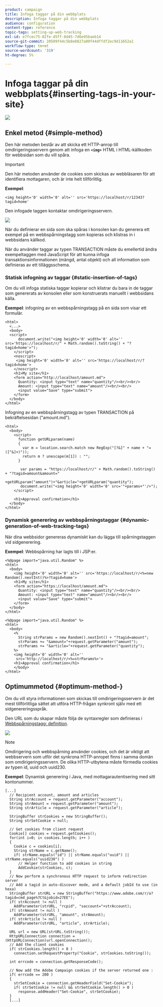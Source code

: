 ```yaml
---
product: campaign
title: Infoga taggar på din webbplats
description: Infoga taggar på din webbplats
audience: configuration
content-type: reference
topic-tags: setting-up-web-tracking
exl-id: e7fcec75-82fe-45ff-8d45-7d6e95baeb14
source-git-commit: 20509f44c5b8e0827a09f44dffdf2ec9d11652a1
workflow-type: tm+mt
source-wordcount: '319'
ht-degree: 5%

---
```


# Infoga taggar på din webbplats{#inserting-tags-in-your-site}

![](../../assets/v7-only.svg)

## Enkel metod {#simple-method}

Den här metoden består av att skicka ett HTTP-anrop till omdirigeringsservern genom att infoga en **`<img>`** HTML i HTML-källkoden för webbsidan som du vill spåra.

>[!IMPORTANT]
>
>Den här metoden använder de cookies som skickas av webbläsaren för att identifiera mottagaren, och är inte helt tillförlitlig.

**Exempel**:

```
<img height='0' width='0' alt='' src='https://localhost/r/12343?tagid=home'
```

Den infogade taggen kontaktar omdirigeringsservern.

![](assets/d_ncs_integration_webtracking_structure2.png)

När du definierar en sida som ska spåras i konsolen kan du generera ett exempel på en webbspårningstagg som kopieras och klistras in i webbsidans källkod.

När du använder taggar av typen TRANSACTION måste du emellertid ändra exempeltaggen med JavaScript för att kunna infoga transaktionsinformationen (mängd, antal objekt) och all information som definieras av ett tilläggsschema.

### Statisk infogning av taggar {#static-insertion-of-tags}

Om du vill infoga statiska taggar kopierar och klistrar du bara in de taggar som genererats av konsolen eller som konstruerats manuellt i webbsidans källa.

**Exempel**: infogning av en webbspårningstagg på en sida som visar ett formulär.

```
<html>
  <...>
  <body>
  <script>
      document.write("<img height='0' width='0' alt='' src='https://localhost/r/" + Math.random().toString() + "?tagid=home'>");
    </script>
    <noscript>
     <img height='0' width='0' alt='' src='https://localhost/r/?tagid=home'>
    </noscript>
    <h1>My site</h1>
    <form action="http://localhost/amount.md">
      Quantity: <input type="text" name="quantity"/><br/><br/>
      Amount: <input type="text" name="amount"/><br/><br/>
      <input value="Save" type="submit">
    </form>
  </body>
</html>
```

Infogning av en webbspårningstagg av typen TRANSACTION på bekräftelsesidan (&quot;amount.md&quot;).

```
<html>
  <body>
    <script>
      function getURLparam(name) 
      {
        var m = location.search.match new RegExp("[?&]" + name + "=([^&]+)"));
        return m ? unescape(m[1]) : "";
      }
 
       var params = "https://localhost/r/" + Math.random().toString() + "?tagid=amount&amount="
                      +getURLparam("amount")+"&article="+getURLparam("quantity");
       document.write("<img height='0' width='0' src='"+params+"'/>");
    </script>

    <h1>Approval confirmation</h1>
  </body>
</html>
```

### Dynamisk generering av webbspårningstaggar {#dynamic-generation-of-web-tracking-tags}

När dina webbsidor genereras dynamiskt kan du lägga till spårningstaggen vid sidgenerering.

**Exempel**: Webbspårning har lagts till i JSP:er.

```
<%@page import="java.util.Random" %>
<html>
  <body>
    <img height='0' width='0' alt='' src='https://localhost/r/<%=new Random().nextInt()%>?tagid=home'>
    <h1>My site</h1>
    <form action="https://localhost/amount.md">
      Quantity: <input type="text" name="quantity"/><br/><br/>
      Amount: <input type="text" name="amount"/><br/><br/>
      <input value="Save" type="submit">
    </form>
  </body>
</html>
```

```
<%@page import="java.util.Random" %>
<html>
  <body>
    <%  
      String strParams = new Random().nextInt() + "?tagid=amount";
      strParams += "&amount="+request.getParameter("amount");
      strParams += "&article="+request.getParameter("quantity");
    %>
    <img height='0' width='0' alt=''
     src='http://localhost/r/<%=strParams%>'>
    <h1>Approval confirmation</h1>
    </body>
</html>
```

## Optimummetod {#optimum-method-}

Om du vill styra informationen som skickas till omdirigeringsservern är det mest tillförlitliga sättet att utföra HTTP-frågan synkront själv med ett sidgenereringsspråk.

Den URL som du skapar måste följa de syntaxregler som definieras i [Webbspårningstagg: definition](../../configuration/using/web-tracking-tag--definition.md).

![](assets/d_ncs_integration_webtracking_structure3.png)

>[!NOTE]
>
>Omdirigering och webbspårning använder cookies, och det är viktigt att webbservern som utför det synkrona HTTP-anropet finns i samma domän som omdirigeringsservern. De olika HTTP-utbytena måste förmedla cookies av typen id, uuid och uuid230.

**Exempel**: Dynamisk generering i Java, med mottagarautentisering med sitt kontonummer.

```
[...]
  // Recipient account, amount and articles
  String strAccount = request.getParameter("account");
  String strAmount = request.getParameter("amount");
  String strArticle = request.getParameter("article");

  StringBuffer strCookies = new StringBuffer();
  String strSetCookie = null;

  // Get cookies from client request
  Cookie[] cookies = request.getCookies();
  for(int i=0; i< cookies.length; i++ )
  {
    Cookie c = cookies[i];
    String strName = c.getName();
    if( strName.equals("id") || strName.equals("uuid") || strName.equals("uuid230") )
      // Helper function to add cookies in string
      AddCookie(strCookies, c);
  }
  // Now perform a synchronous HTTP request to inform redirection server
  // Add a tagid in auto-discover mode, and a default jobId to use (in hexa)
  StringBuffer strURL = new StringBuffer("https://www.adobe.com/r/a?tagid=cmd_page%7Ct&jobid=27EE");
  if( strAccount != null )
    AddParameter(strURL, "rcpid", "saccount="+strAccount);
  if( strAmount != null )
    AddParameter(strURL, "amount", strAmount);
  if( strArticle != null )
    AddParameter(strURL, "article", strArticle);
  
  URL url = new URL(strURL.toString());
  HttpURLConnection connection = (HttpURLConnection)url.openConnection();
  // Add the client cookies
  if( strCookies.length() > 0 )
    connection.setRequestProperty("Cookie", strCookies.toString());

  int errcode = connection.getResponseCode();

  // Now add the Adobe Campaign cookies if the server returned one :
  if( errcode == 200 )
  {
    strSetCookie = connection.getHeaderField("Set-Cookie");
    if( strSetCookie != null && strSetCookie.length() > 0 )
      response.addHeader("Set-Cookie", strSetCookie);
  }
  [...]
```
